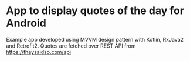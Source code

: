 # App to display quotes of the day for Android

Example app developed using MVVM design pattern with Kotlin, RxJava2 and Retrofit2.
Quotes are fetched over REST API from https://theysaidso.com/api